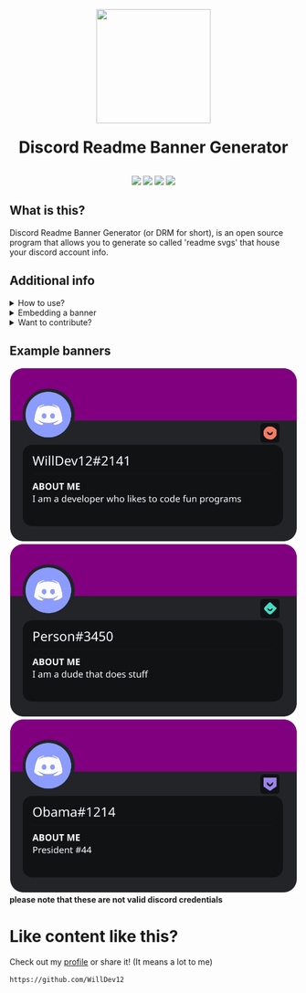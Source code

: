<p align="center"><img src="https://img.icons8.com/color/512/discord-logo.png" width="200" height="200"></p>

<h1 align="center" style="line-height:0;">Discord Readme Banner Generator</h1>

<br>

<p align="center">
<img src="https://img.shields.io/github/followers/WillDev12?label=follow%20my%20github&logo=github&style=for-the-badge">
<img src="https://img.shields.io/github/stars/WillDev12/Discord-Readme-Banners?style=for-the-badge">
<img src="https://img.shields.io/github/forks/WillDev12/Discord-Readme-Banners?style=for-the-badge">
<img src="https://img.shields.io/github/watchers/WillDev12/Discord-Readme-Banners?style=for-the-badge">
</p>

<h2>What is this?</h2>
Discord Readme Banner Generator (or DRM for short), is an open source program that allows you to generate so called 'readme svgs' that house your discord account info.

<h2>Additional info</h2>

<details>
<summary>How to use?</summary>
Usage is simple.  To make the clubhouse appear, we need to say the magic words: "<a>https://willdev12.github.io/Discord-Readme-Banners/</a>".  Anything from there should be pretty self explanatory.
</details>

<details>
<summary>Embedding a banner</summary>
To embed a banner, you must first download it or copy the data: link.  Since Github doesn't like data URIs. we will need to suffice with the downloaded svg.  Simply upload said svg into your repo and tag it in your readme like this: "![Discord info](discord.svg)".
</details>

<details>
<summary>Want to contribute?</summary>
If so, go ahead!  I myself am newer to node and javascript so if anyone can help out with keeping this all under the willdev12.github domain please do so.  Any helpers will be mentioned near the bottom of this readme.
</details>

<h2>Example banners</h2>

![Discord info](./example/example1.svg) ![Discord info](./example/example2.svg) ![Discord info](./example/example3.svg)<br>
**please note that these are not valid discord credentials**

<h1>Like content like this?</h1>

Check out my [profile](https://github.com/WillDev12) or share it! (It means a lot to me)<br>
```
https://github.com/WillDev12
```
